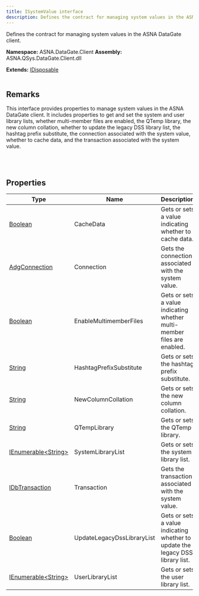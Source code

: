 ```yaml
---
title: ISystemValue interface
description: Defines the contract for managing system values in the ASNA DataGate client.
---
```


Defines the contract for managing system values in the ASNA DataGate client.

**Namespace:** ASNA.DataGate.Client
**Assembly:** ASNA.QSys.DataGate.Client.dll

**Extends:** [IDisposable](https://learn.microsoft.com/en-us/dotnet/api/system.idisposable?view=net-8.0)
<br>
<br>

## Remarks
This interface provides properties to manage system values in the ASNA DataGate client. 
It includes properties to get and set the system and user library lists, 
whether multi-member files are enabled, the QTemp library, the new column collation, 
whether to update the legacy DSS library list, the hashtag prefix substitute, 
the connection associated with the system value, whether to cache data, and the transaction associated with the system value.

<br>
<br>

## Properties

| Type | Name | Description
| --- | --- | --- 
| [Boolean](https://docs.microsoft.com/en-us/dotnet/api/system.boolean) | CacheData | Gets or sets a value indicating whether to cache data. |
| [AdgConnection](/reference/datagate/datagate-client/adg-connection.html) | Connection | Gets the connection associated with the system value. |
| [Boolean](https://docs.microsoft.com/en-us/dotnet/api/system.boolean) | EnableMultimemberFiles | Gets or sets a value indicating whether multi-member files are enabled. |
| [String](https://learn.microsoft.com/en-us/dotnet/api/system.string?view=net-8.0) | HashtagPrefixSubstitute | Gets or sets the hashtag prefix substitute. |
| [String](https://learn.microsoft.com/en-us/dotnet/api/system.string?view=net-8.0) | NewColumnCollation | Gets or sets the new column collation. |
| [String](https://learn.microsoft.com/en-us/dotnet/api/system.string?view=net-8.0) | QTempLibrary | Gets or sets the QTemp library. |
| [IEnumerable\<String\>](https://learn.microsoft.com/en-us/dotnet/api/system.collections.generic.ienumerable-1?view=net-8.0) | SystemLibraryList | Gets or sets the system library list. |
| [IDbTransaction](https://learn.microsoft.com/en-us/dotnet/api/system.data.idbtransaction?view=net-8.0) | Transaction | Gets the transaction associated with the system value. |
| [Boolean](https://docs.microsoft.com/en-us/dotnet/api/system.boolean) | UpdateLegacyDssLibraryList | Gets or sets a value indicating whether to update the legacy DSS library list. |
| [IEnumerable\<String\>](https://learn.microsoft.com/en-us/dotnet/api/system.collections.generic.ienumerable-1?view=net-8.0) | UserLibraryList | Gets or sets the user library list. |
